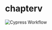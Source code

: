 # chapterv

![Cypress Workflow](https://github.com/ewandrotab/chapterv/actions/workflows/main.yml/badge.svg)

